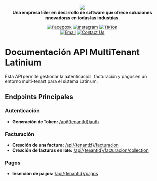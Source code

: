 <p align="center">
	<a>
		<picture>
			<source height="120px" srcset="https://elixir.ec/Imagenes/Logo-elixir-blanco-512x512-1.webp" media="(prefers-color-scheme: dark)">
			<img src="https://elixir.ec/images/logo.png" loading="eager" />
		</picture>
	</a><br>
	<b>Una empresa líder en desarrollo de software que ofrece soluciones innovadoras en todas las industrias.</b>
</p>

<p align="center">
	<a href="https://www.facebook.com/Latinium"><img src="https://img.shields.io/badge/Facebook-1877F2?style=for-the-badge&logo=facebook" alt="Facebook" /></a>
	<a href="https://www.instagram.com/latiniumsoftware/"><img src="https://img.shields.io/badge/Instagram-E4405F?style=for-the-badge&logo=instagram" alt="Instagram" /></a>
	<a href="https://www.tiktok.com/@elixirsoftwarecompany"><img src="https://img.shields.io/badge/TikTok-000000?style=for-the-badge&logo=tiktok" alt="TikTok" /></a>
	<br>
	<a href="mailto:info@elixir.ec"><img alt="Email" src="https://img.shields.io/badge/Email-0078D4?style=for-the-badge&logo=microsoft-outlook" /></a>
	<a href="https://wa.me/593988233052"><img alt="Contact Us" src="https://img.shields.io/badge/Contact%20Us-28A745?style=for-the-badge&logo=whatsapp" /></a>
</p>


# Documentación API MultiTenant Latinium

Esta API permite gestionar la autenticación, facturación y pagos en un entorno multi-tenant para el sistema Latinium.

## Endpoints Principales

### Autenticación
- **Generación de Token:** [/api/{tenantId}/auth](/seguridad/GeneracionToken.md)

### Facturación
- **Creación de una factura:** [/api/{tenantId}/facturacion](/facturacion/NuevaFactura.md)
- **Creación de facturas en lote:** [/api/{tenantId}/facturacion/collection](/facturacion/NuevaFacturaLote.md)

### Pagos
- **Inserción de pagos:** [/api/{tenantId}/pagos](/pagos/NuevoPago.md)

